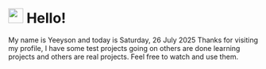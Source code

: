  <h1>
    <img src="https://emojis.slackmojis.com/emojis/images/1643510097/45343/hi.gif?1643510097" width="30"/> 
    Hello!
 </h1>
 <p>
    My name is Yeeyson and today is Saturday, 26 July 2025
    Thanks for visiting my profile, I have some test projects going on others are done learning projects and others are real projects.
    Feel free to watch and use them.
 </p>